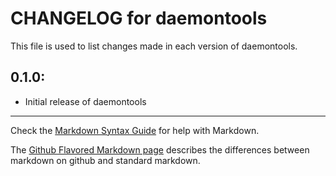 # CHANGELOG for daemontools

This file is used to list changes made in each version of daemontools.

## 0.1.0:

* Initial release of daemontools

- - -
Check the [Markdown Syntax Guide](http://daringfireball.net/projects/markdown/syntax) for help with Markdown.

The [Github Flavored Markdown page](http://github.github.com/github-flavored-markdown/) describes the differences between markdown on github and standard markdown.
